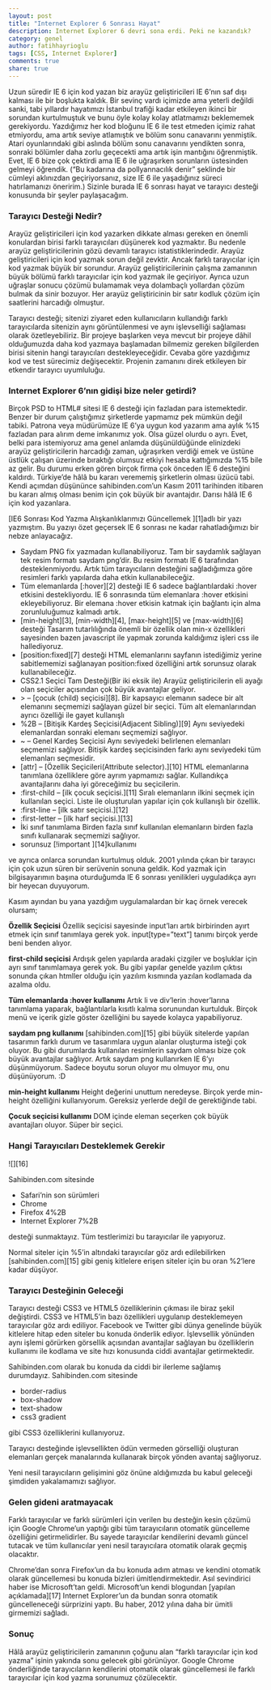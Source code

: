 ```yaml
---
layout: post
title: "Internet Explorer 6 Sonrası Hayat"
description: Internet Explorer 6 devri sona erdi. Peki ne kazandık?
category: genel
author: fatihhayrioglu
tags: [CSS, Internet Explorer]
comments: true
share: true
---
```


Uzun süredir IE 6 için kod yazan biz arayüz geliştiricileri IE 6’nın saf dışı kalması ile bir boşlukta kaldık. Bir sevinç vardı içimizde ama yeterli değildi sanki, tabi yıllardır hayatımızı İstanbul trafiği kadar etkileyen ikinci bir sorundan kurtulmuştuk ve bunu öyle kolay kolay atlatmamızı beklememek gerekiyordu. Yazdığımız her kod bloğunu IE 6 ile test etmeden içimiz rahat etmiyordu, ama artık seviye atlamıştık ve bölüm sonu canavarını yenmiştik. Atari oyunlarındaki gibi aslında bölüm sonu canavarını yendikten sonra, sonraki bölümler daha zorlu geçecekti ama artık işin mantığını öğrenmiştik. Evet, IE 6 bize çok çektirdi ama IE 6 ile uğraşırken sorunların üstesinden gelmeyi öğrendik. (“Bu kadarına da pollyannacılık denir” şeklinde bir cümleyi aklınızdan geçiriyorsanız, size IE 6 ile yaşadığınız süreci hatırlamanızı öneririm.) Sizinle burada IE 6 sonrası hayat ve tarayıcı desteği konusunda bir şeyler paylaşacağım.

### Tarayıcı Desteği Nedir?

Arayüz geliştiricileri için kod yazarken dikkate alması gereken en önemli konulardan birisi farklı tarayıcıları düşünerek kod yazmaktır. Bu nedenle arayüz geliştiricilerinin gözü devamlı tarayıcı istatistiklerindedir. Arayüz geliştiricileri için kod yazmak sorun değil zevktir. Ancak farklı tarayıcılar için kod yazmak büyük bir sorundur. Arayüz geliştiricilerinin çalışma zamanının büyük bölümü farklı tarayıcılar için kod yazmak ile geçiriyor. Ayrıca uzun uğraşlar sonucu çözümü bulamamak veya dolambaçlı yollardan çözüm bulmak da sinir bozuyor. Her arayüz geliştiricinin bir satır kodluk çözüm için saatlerini harcadığı olmuştur.

Tarayıcı desteği; sitenizi ziyaret eden kullanıcıların kullandığı farklı tarayıcılarda sitenizin aynı görüntülenmesi ve aynı işlevselliği sağlaması olarak özetleyebiliriz. Bir projeye başlarken veya mevcut bir projeye dâhil olduğumuzda daha kod yazmaya başlamadan bilmemiz gereken bilgilerden birisi sitenin hangi tarayıcıları destekleyeceğidir. Cevaba göre yazdığımız kod ve test sürecimiz değişecektir. Projenin zamanını direk etkileyen bir etkendir tarayıcı uyumluluğu.

### Internet Explorer 6’nın gidişi bize neler getirdi?

Birçok PSD to HTML# sitesi IE 6 desteği için fazladan para istemektedir. Benzer bir durum çalıştığımız şirketlerde yapmamız pek mümkün değil tabiki. Patrona veya müdürümüze IE 6’ya uygun kod yazarım ama aylık %15 fazladan para alırım deme imkanımız yok. Olsa güzel olurdu o ayrı. Evet, belki para istemiyoruz ama genel anlamda düşünüldüğünde elinizdeki arayüz geliştiricilerin harcadığı zaman, uğraşırken verdiği emek ve üstüne üstlük çalışan üzerinde bıraktığı olumsuz etkiyi hesaba kattığımızda %15 bile az gelir. Bu durumu erken gören birçok firma çok önceden IE 6 desteğini kaldırdı. Türkiye’de hâlâ bu kararı verememiş şirketlerin olması üzücü tabi. Kendi açımdan düşününce sahibinden.com’un Kasım 2011 tarihinden itibaren bu kararı almış olması benim için çok büyük bir avantajdır. Darısı hâlâ IE 6 için kod yazanlara.

[IE6 Sonrası Kod Yazma Alışkanlıklarımızı Güncellemek ][1]adlı bir yazı yazmıştım. Bu yazıyı özet geçersek IE 6 sonrası ne kadar rahatladığımızı bir nebze anlayacağız.

  * Saydam PNG fix yazmadan kullanabiliyoruz.
Tam bir saydamlık sağlayan tek resim formatı saydam png’dir. Bu resim formatı IE 6 tarafından desteklenmiyordu. Artık tüm tarayıcıların desteğini sağladığımıza göre resimleri farklı yapılarda daha etkin kullanabileceğiz.
  * Tüm elemanlarda [:hover][2] desteği
IE 6 sadece bağlantılardaki :hover etkisini destekliyordu. IE 6 sonrasında tüm elemanlara :hover etkisini ekleyebiliyoruz. Bir elemana :hover etkisin katmak için bağlantı için alma zorunluluğumuz kalmadı artık.
  * [min-height][3], [min-width][4], [max-height][5] ve [max-width][6] desteği
Tasarım tutarlılığında önemli bir özellik olan min-x özellikleri sayesinden bazen javascript ile yapmak zorunda kaldığımız işleri css ile hallediyoruz.
  * [position:fixed][7] desteği
HTML elemanlarını sayfanın istediğimiz yerine sabitlememizi sağlanayan position:fixed özelliğini artık sorunsuz olarak kullanabileceğiz.
  * CSS2.1 Seçici Tam Desteği(Bir iki eksik ile)
Arayüz geliştiricilerin eli ayağı olan seçiciler açısından çok büyük avantajlar geliyor.
  * &gt; – [çocuk (child) seçicisi][8].
Bir kapsayıcı elemanın sadece bir alt elemanını seçmemizi sağlayan güzel bir seçici. Tüm alt elemanlarından ayrıcı özelliği ile gayet kullanışlı
  * %2B – [Bitişik Kardeş Seçicisi(Adjacent Sibling)][9]
Aynı seviyedeki elemanlardan sonraki elemanı seçmemizi sağlıyor.
  * ~ – Genel Kardeş Seçicisi
Aynı seviyedeki belirlenen elemanları seçmemizi sağlıyor. Bitişik kardeş seçicisinden farkı aynı seviyedeki tüm elemanları seçmesidir.
  * [attr] – [Özellik Seçicileri(Attribute selector).][10]
HTML elemanlarına tanımlana özelliklere göre ayrım yapmamızı sağlar. Kullandıkça avantajlarını daha iyi göreceğimiz bu seçicilerin.
  * :first-child – [ilk çocuk seçicisi.][11]
Sıralı elemanların ilkini seçmek için kullanılan seçici. Liste ile oluşturulan yapılar için çok kullanışlı bir özellik.
  * :first-line – [ilk satır seçicisi.][12]
  * :first-letter – [ilk harf seçicisi.][13]
  * İki sınıf tanımlama
Birden fazla sınıf kullanılan elemanların birden fazla sınıfı kullanarak seçmemizi sağlıyor.
  * sorunsuz [!important ][14]kullanımı

ve ayrıca onlarca sorundan kurtulmuş olduk. 2001 yılında çıkan bir tarayıcı için çok uzun süren bir serüvenin sonuna geldik. Kod yazmak için bilgisayarımın başına oturduğumda IE 6 sonrası yenilikleri uyguladıkça ayrı bir heyecan duyuyorum.

Kasım ayından bu yana yazdığım uygulamalardan bir kaç örnek verecek olursam;

**Özellik Seçicisi**
Özellik seçicisi sayesinde input’ları artık birbirinden ayırt etmek için sınıf tanımlaya gerek yok.
input[type=”text”] tanımı birçok yerde beni benden alıyor.

**first-child seçicisi**
Ardışık gelen yapılarda aradaki çizgiler ve boşluklar için ayrı sınıf tanımlamaya gerek yok. Bu gibi yapılar genelde yazılım çıktısı sonunda çıkan htmller olduğu için yazılım kısmında yazılan kodlamada da azalma oldu.

**Tüm elemanlarda :hover kullanımı**
Artık li ve div’lerin :hover’larına tanımlama yaparak, bağlantılarla kısıtlı kalma sorunundan kurtulduk. Birçok menü ve içerik gizle göster özelliğini bu sayede kolayca yapabiliyoruz.

**saydam png kullanımı**
[sahibinden.com][15] gibi büyük sitelerde yapılan tasarımın farklı durum ve tasarımlara uygun alanlar oluşturma isteği çok oluyor. Bu gibi durumlarda kullanılan resimlerin saydam olması bize çok büyük avantajlar sağlıyor. Artık saydam png kullanırken IE 6’yı düşünmüyorum. Sadece boyutu sorun oluyor mu olmuyor mu, onu düşünüyorum. :D

**min-height kullanımı**
Height değerini unuttum neredeyse. Birçok yerde min-height özelliğini kullanıyorum. Gereksiz yerlerde değil de gerektiğinde tabi.

**Çocuk seçicisi kullanımı**
DOM içinde eleman seçerken çok büyük avantajları oluyor. Süper bir seçici.

### Hangi Tarayıcıları Desteklemek Gerekir

![][16]

Sahibinden.com sitesinde

  * Safari’nin son sürümleri
  * Chrome
  * Firefox 4%2B
  * Internet Explorer 7%2B

desteği sunmaktayız. Tüm testlerimizi bu tarayıcılar ile yapıyoruz.

Normal siteler için %5’in altındaki tarayıcılar göz ardı edilebilirken [sahibinden.com][15] gibi geniş kitlelere erişen siteler için bu oran %2’lere kadar düşüyor.

### Tarayıcı Desteğinin Geleceği

Tarayıcı desteği CSS3 ve HTML5 özelliklerinin çıkması ile biraz şekil değiştirdi. CSS3 ve HTML5’in bazı özellikleri uygulanıp desteklemeyen tarayıcılar göz ardı ediliyor. Facebook ve Twitter gibi dünya genelinde büyük kitlelere hitap eden siteler bu konuda önderlik ediyor. İşlevsellik yönünden aynı işlemi görürken görsellik açısından avantajlar sağlayan bu özelliklerin kullanımı ile kodlama ve site hızı konusunda ciddi avantajlar getirmektedir.

Sahibinden.com olarak bu konuda da ciddi bir ilerleme sağlamış durumdayız. Sahibinden.com sitesinde

  * border-radius
  * box-shadow
  * text-shadow
  * css3 gradient

gibi CSS3 özelliklerini kullanıyoruz.

Tarayıcı desteğinde işlevsellikten ödün vermeden görselliği oluşturan elemanları gerçek manalarında kullanarak birçok yönden avantaj sağlıyoruz.

Yeni nesil tarayıcıların gelişimini göz önüne aldığımızda bu kabul geleceği şimdiden yakalamamızı sağlıyor.

### Gelen gideni aratmayacak

Farklı tarayıcılar ve farklı sürümleri için verilen bu desteğin kesin çözümü için Google Chrome’un yaptığı gibi tüm tarayıcıların otomatik güncelleme özelliğini getirmelidirler. Bu sayede tarayıcılar kendilerini devamlı güncel tutacak ve tüm kullanıcılar yeni nesil tarayıcılara otomatik olarak geçmiş olacaktır.

Chrome’dan sonra Firefox’un da bu konuda adım atması ve kendini otomatik olarak güncellemesi bu konuda bizleri ümitlendirmektedir. Asıl sevindirici haber ise Microsoft’tan geldi. Microsoft’un kendi blogundan [yapılan açıklamada][17] Internet Explorer’un da bundan sonra otomatik güncelleneceği sürprizini yaptı. Bu haber, 2012 yılına daha bir ümitli girmemizi sağladı.

### Sonuç

Hâlâ arayüz geliştiricilerin zamanının çoğunu alan “farklı tarayıcılar için kod yazma” işinin yakında sonu gelecek gibi görünüyor. Google Chrome önderliğinde tarayıcıların kendilerini otomatik olarak güncellemesi ile farklı tarayıcılar için kod yazma sorunumuz çözülecektir.
